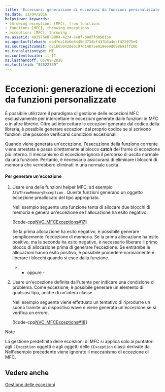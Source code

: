 ```yaml
---
title: 'Eccezioni: generazione di eccezioni da funzioni personalizzate'
ms.date: 11/04/2016
helpviewer_keywords:
- throwing exceptions [MFC], from functions
- functions [MFC], throwing exceptions
- exceptions [MFC], throwing
ms.assetid: 492976e8-8804-4234-8e8f-30dffd0501be
ms.openlocfilehash: ebdfea18e6e8445dd734bf43fb6a4ecf422975e9
ms.sourcegitcommit: c21b05042debc97d14875e019ee9d698691ffc0b
ms.translationtype: MT
ms.contentlocale: it-IT
ms.lasthandoff: 06/09/2020
ms.locfileid: "84622739"
---
```

# <a name="exceptions-throwing-exceptions-from-your-own-functions"></a>Eccezioni: generazione di eccezioni da funzioni personalizzate

È possibile utilizzare il paradigma di gestione delle eccezioni MFC esclusivamente per intercettare le eccezioni generate dalle funzioni in MFC o in altre librerie. Oltre ad intercettare le eccezioni generate dal codice della libreria, è possibile generare eccezioni dal proprio codice se si scrivono funzioni che possono verificarsi condizioni eccezionali.

Quando viene generata un'eccezione, l'esecuzione della funzione corrente viene arrestata e passa direttamente al blocco **catch** del frame di eccezione più interno. Il meccanismo di eccezione ignora il percorso di uscita normale da una funzione. Pertanto, è necessario assicurarsi di eliminare i blocchi di memoria che verrebbero eliminati in una normale uscita.

#### <a name="to-throw-an-exception"></a>Per generare un'eccezione

1. Usare una delle funzioni helper MFC, ad esempio `AfxThrowMemoryException` . Queste funzioni generano un oggetto eccezione preallocato del tipo appropriato.

   Nell'esempio seguente una funzione tenta di allocare due blocchi di memoria e genera un'eccezione se l'allocazione ha esito negativo:

   [!code-cpp[NVC_MFCExceptions#17](codesnippet/cpp/exceptions-throwing-exceptions-from-your-own-functions_1.cpp)]

   Se la prima allocazione ha esito negativo, è possibile generare semplicemente l'eccezione di memoria. Se la prima allocazione ha esito positivo, ma la seconda ha esito negativo, è necessario liberare il primo blocco di allocazione prima di generare l'eccezione. Se entrambe le allocazioni hanno esito positivo, è possibile procedere normalmente e liberare i blocchi quando si esce dalla funzione.

     - - oppure -

1. Usare un'eccezione definita dall'utente per indicare una condizione di problema. Come eccezione, è possibile generare un elemento di qualsiasi tipo, anche di un'intera classe.

   Nell'esempio seguente viene effettuato un tentativo di riprodurre un suono tramite un dispositivo wave e viene generata un'eccezione se si verifica un errore.

   [!code-cpp[NVC_MFCExceptions#18](codesnippet/cpp/exceptions-throwing-exceptions-from-your-own-functions_2.cpp)]

> [!NOTE]
> La gestione predefinita delle eccezioni di MFC si applica solo ai puntatori agli `CException` oggetti e agli oggetti delle `CException` classi derivate da. Nell'esempio precedente viene ignorato il meccanismo di eccezione di MFC.

## <a name="see-also"></a>Vedere anche

[Gestione delle eccezioni](exception-handling-in-mfc.md)
